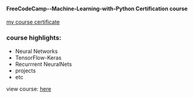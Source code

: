 #### FreeCodeCamp--Machine-Learning-with-Python Certification course
[my course certificate](https://www.freecodecamp.org/certification/izbid/machine-learning-with-python-v7)

### course highlights:
* Neural Networks
* TensorFlow-Keras
* Recurrrent NeuralNets
* projects
* etc


view course: [here](https://www.freecodecamp.org/learn/machine-learning-with-python/#machine-learning-with-python-projects)

